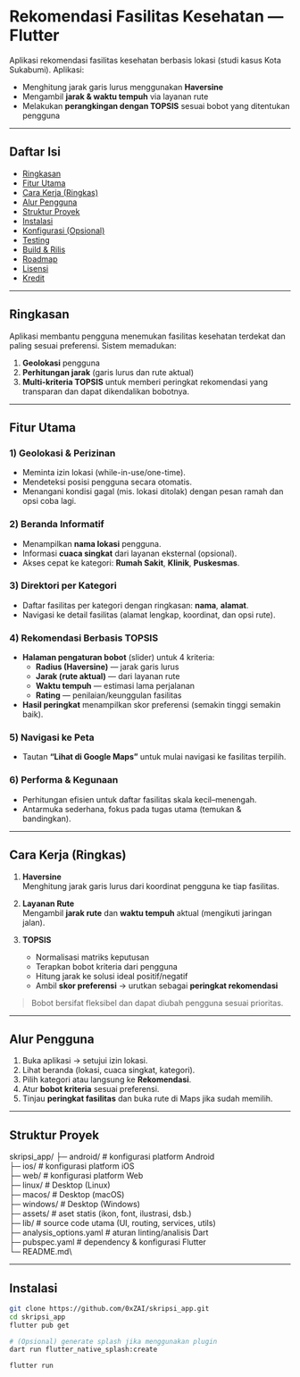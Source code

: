 # Rekomendasi Fasilitas Kesehatan — Flutter

Aplikasi rekomendasi fasilitas kesehatan berbasis lokasi (studi kasus Kota Sukabumi). Aplikasi:
- Menghitung jarak garis lurus menggunakan **Haversine**
- Mengambil **jarak & waktu tempuh** via layanan rute
- Melakukan **perangkingan dengan TOPSIS** sesuai bobot yang ditentukan pengguna

---

## Daftar Isi
- [Ringkasan](#ringkasan)
- [Fitur Utama](#fitur-utama)
- [Cara Kerja (Ringkas)](#cara-kerja-ringkas)
- [Alur Pengguna](#alur-pengguna)
- [Struktur Proyek](#struktur-proyek)
- [Instalasi](#instalasi)
- [Konfigurasi (Opsional)](#konfigurasi-opsional)
- [Testing](#testing)
- [Build & Rilis](#build--rilis)
- [Roadmap](#roadmap)
- [Lisensi](#lisensi)
- [Kredit](#kredit)

---

## Ringkasan
Aplikasi membantu pengguna menemukan fasilitas kesehatan terdekat dan paling sesuai preferensi. Sistem memadukan:
1) **Geolokasi** pengguna  
2) **Perhitungan jarak** (garis lurus dan rute aktual)  
3) **Multi-kriteria TOPSIS** untuk memberi peringkat rekomendasi yang transparan dan dapat dikendalikan bobotnya.

---

## Fitur Utama

### 1) Geolokasi & Perizinan
- Meminta izin lokasi (while-in-use/one-time).
- Mendeteksi posisi pengguna secara otomatis.
- Menangani kondisi gagal (mis. lokasi ditolak) dengan pesan ramah dan opsi coba lagi.

### 2) Beranda Informatif
- Menampilkan **nama lokasi** pengguna.
- Informasi **cuaca singkat** dari layanan eksternal (opsional).
- Akses cepat ke kategori: **Rumah Sakit**, **Klinik**, **Puskesmas**.

### 3) Direktori per Kategori
- Daftar fasilitas per kategori dengan ringkasan: **nama**, **alamat**.
- Navigasi ke detail fasilitas (alamat lengkap, koordinat, dan opsi rute).

### 4) Rekomendasi Berbasis TOPSIS
- **Halaman pengaturan bobot** (slider) untuk 4 kriteria:
  - **Radius (Haversine)** — jarak garis lurus
  - **Jarak (rute aktual)** — dari layanan rute
  - **Waktu tempuh** — estimasi lama perjalanan
  - **Rating** — penilaian/keunggulan fasilitas
- **Hasil peringkat** menampilkan skor preferensi (semakin tinggi semakin baik).

### 5) Navigasi ke Peta
- Tautan **“Lihat di Google Maps”** untuk mulai navigasi ke fasilitas terpilih.

### 6) Performa & Kegunaan
- Perhitungan efisien untuk daftar fasilitas skala kecil–menengah.
- Antarmuka sederhana, fokus pada tugas utama (temukan & bandingkan).

---

## Cara Kerja (Ringkas)

1) **Haversine**  
   Menghitung jarak garis lurus dari koordinat pengguna ke tiap fasilitas.

2) **Layanan Rute**  
   Mengambil **jarak rute** dan **waktu tempuh** aktual (mengikuti jaringan jalan).

3) **TOPSIS**  
   - Normalisasi matriks keputusan  
   - Terapkan bobot kriteria dari pengguna  
   - Hitung jarak ke solusi ideal positif/negatif  
   - Ambil **skor preferensi** → urutkan sebagai **peringkat rekomendasi**  

> Bobot bersifat fleksibel dan dapat diubah pengguna sesuai prioritas.

---

## Alur Pengguna
1) Buka aplikasi → setujui izin lokasi.  
2) Lihat beranda (lokasi, cuaca singkat, kategori).  
3) Pilih kategori atau langsung ke **Rekomendasi**.  
4) Atur **bobot kriteria** sesuai preferensi.  
5) Tinjau **peringkat fasilitas** dan buka rute di Maps jika sudah memilih.

---

## Struktur Proyek
skripsi_app/
├─ android/ # konfigurasi platform Android\
├─ ios/ # konfigurasi platform iOS\
├─ web/ # konfigurasi platform Web\
├─ linux/ # Desktop (Linux)\
├─ macos/ # Desktop (macOS)\
├─ windows/ # Desktop (Windows)\
├─ assets/ # aset statis (ikon, font, ilustrasi, dsb.)\
├─ lib/ # source code utama (UI, routing, services, utils)\
├─ analysis_options.yaml # aturan linting/analisis Dart\
├─ pubspec.yaml # dependency & konfigurasi Flutter\
└─ README.md\

---

## Instalasi
```bash
git clone https://github.com/0xZAI/skripsi_app.git
cd skripsi_app
flutter pub get

# (Opsional) generate splash jika menggunakan plugin
dart run flutter_native_splash:create

flutter run
